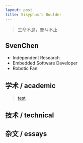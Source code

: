 ```yaml
---
layout: post
title: Sisyphus's Boulder
---
```


> 生命不息，奋斗不止

## SvenChen
- Independent Research
- Embedded Software Developer
- Robotic Fan

## 学术 / academic

> [test](academic/example.md)

## 技术 / technical

## 杂文 / essays